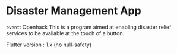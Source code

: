 # Disaster Management App
`event`: Openhack
This is a program aimed at enabling disaster relief services to be available at the touch of a button.

Flutter version : 1.x (no null-safety)
